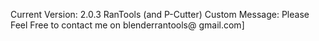 Current Version: 2.0.3
RanTools (and P-Cutter)
Custom Message: Please Feel Free to contact me on blenderrantools@ gmail.com]
